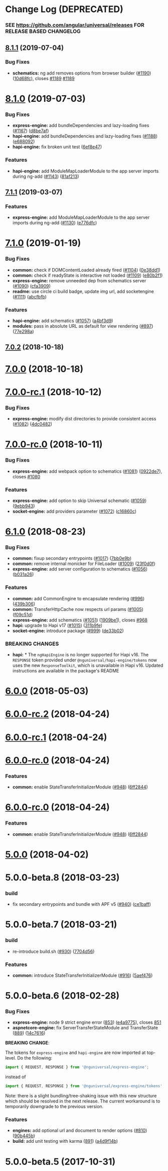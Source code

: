 # Change Log (DEPRECATED)

### SEE https://github.com/angular/universal/releases FOR RELEASE BASED CHANGELOG

<a name="8.1.1"></a>

## [8.1.1](https://github.com/angular/universal/compare/v8.1.0...v8.1.1) (2019-07-04)

### Bug Fixes

- **schematics:** ng add removes options from browser builder ([#1190](https://github.com/angular/universal/issues/1190)) ([10d68fc](https://github.com/angular/universal/commit/10d68fc)), closes [#1189](https://github.com/angular/universal/issues/1189) [#1189](https://github.com/angular/universal/issues/1189)

<a name="8.1.0"></a>

# [8.1.0](https://github.com/angular/universal/compare/v8.0.0-rc.1...v8.1.0) (2019-07-03)

### Bug Fixes

- **express-engine:** add bundleDependencies and lazy-loading fixes ([#1167](https://github.com/angular/universal/issues/1167)) ([d8be7af](https://github.com/angular/universal/commit/d8be7af))
- **hapi-engine:** add bundleDependencies and lazy-loading fixes ([#1188](https://github.com/angular/universal/issues/1188)) ([e688092](https://github.com/angular/universal/commit/e688092))
- **hapi-engine:** fix broken unit test ([6ef8e47](https://github.com/angular/universal/commit/6ef8e47))

### Features

- **hapi-engine:** add ModuleMapLoaderModule to the app server imports during ng-add ([#1143](https://github.com/angular/universal/issues/1143)) ([81af213](https://github.com/angular/universal/commit/81af213))

<a name="7.1.1"></a>

## [7.1.1](https://github.com/angular/universal/compare/v7.1.0...v7.1.1) (2019-03-07)

### Features

- **express-engine:** add ModuleMapLoaderModule to the app server imports during ng-add ([#1130](https://github.com/angular/universal/issues/1130)) ([e776dfc](https://github.com/angular/universal/commit/e776dfc))

<a name="7.1.0"></a>

# [7.1.0](https://github.com/angular/universal/compare/v7.0.2...v7.1.0) (2019-01-19)

### Bug Fixes

- **common:** check if DOMContentLoaded already fired ([#1104](https://github.com/angular/universal/issues/1104)) ([0e38dd1](https://github.com/angular/universal/commit/0e38dd1))
- **common:** check if readyState is interactive not loaded ([#1109](https://github.com/angular/universal/issues/1109)) ([e80b2f1](https://github.com/angular/universal/commit/e80b2f1))
- **express-engine:** remove unneeded dep from schematics server ([#1090](https://github.com/angular/universal/issues/1090)) ([cfa3909](https://github.com/angular/universal/commit/cfa3909))
- **readme:** use circle ci build badge, update img url, add socketengine ([#1111](https://github.com/angular/universal/issues/1111)) ([abcfbfb](https://github.com/angular/universal/commit/abcfbfb))

### Features

- **hapi-engine:** add schematics ([#1057](https://github.com/angular/universal/issues/1057)) ([a4bf3d9](https://github.com/angular/universal/commit/a4bf3d9))
- **modules:** pass in absolute URL as default for view rendering ([#897](https://github.com/angular/universal/issues/897)) ([77e298a](https://github.com/angular/universal/commit/77e298a))

<a name="7.0.2"></a>

## [7.0.2](https://github.com/angular/universal/compare/v7.0.0...v7.0.2) (2018-10-18)

<a name="7.0.0"></a>

# [7.0.0](https://github.com/angular/universal/compare/v7.0.0-rc.1...v7.0.0) (2018-10-18)

<a name="7.0.0-rc.1"></a>

# [7.0.0-rc.1](https://github.com/angular/universal/compare/v7.0.0-rc.0...v7.0.0-rc.1) (2018-10-12)

### Bug Fixes

- **express-engine:** modify dist directories to provide consistent access ([#1082](https://github.com/angular/universal/issues/1082)) ([4dc0482](https://github.com/angular/universal/commit/4dc0482))

<a name="7.0.0-rc.0"></a>

# [7.0.0-rc.0](https://github.com/angular/universal/compare/v6.1.0...v7.0.0-rc.0) (2018-10-11)

### Bug Fixes

- **express-engine:** add webpack option to schematics ([#1081](https://github.com/angular/universal/issues/1081)) ([0922de7](https://github.com/angular/universal/commit/0922de7)), closes [#1080](https://github.com/angular/universal/issues/1080)

### Features

- **express-engine:** add option to skip Universal schematic ([#1059](https://github.com/angular/universal/issues/1059)) ([9ebb943](https://github.com/angular/universal/commit/9ebb943))
- **socket-engine:** add providers parameter ([#1072](https://github.com/angular/universal/issues/1072)) ([c16860c](https://github.com/angular/universal/commit/c16860c))

<a name="6.1.0"></a>

# [6.1.0](https://github.com/angular/universal/compare/v6.0.0...v6.1.0) (2018-08-23)

### Bug Fixes

- **common:** fixup secondary entrypoints ([#1017](https://github.com/angular/universal/issues/1017)) ([7bb0e9b](https://github.com/angular/universal/commit/7bb0e9b))
- **common:** remove internal monicker for FileLoader ([#1009](https://github.com/angular/universal/issues/1009)) ([23f0d0f](https://github.com/angular/universal/commit/23f0d0f))
- **express-engine:** add server configuration to schematics ([#1056](https://github.com/angular/universal/issues/1056)) ([b031a26](https://github.com/angular/universal/commit/b031a26))

### Features

- **common:** add CommonEngine to encapsulate rendering ([#996](https://github.com/angular/universal/issues/996)) ([439b306](https://github.com/angular/universal/commit/439b306))
- **common:** TransferHttpCache now respects url params ([#1005](https://github.com/angular/universal/issues/1005)) ([f09c51d](https://github.com/angular/universal/commit/f09c51d))
- **express-engine:** add schematics ([#1051](https://github.com/angular/universal/issues/1051)) ([1909be1](https://github.com/angular/universal/commit/1909be1)), closes [#968](https://github.com/angular/universal/issues/968)
- **hapi:** upgrade to Hapi v17 ([#1015](https://github.com/angular/universal/issues/1015)) ([311b9fe](https://github.com/angular/universal/commit/311b9fe))
- **socket-engine:** introduce package ([#999](https://github.com/angular/universal/issues/999)) ([de33b02](https://github.com/angular/universal/commit/de33b02))

### BREAKING CHANGES

- **hapi:** \* The `ngHapiEngine` is no longer supported for Hapi v16. The `RESPONSE` token provided under `@nguniversal/hapi-engine/tokens` now uses the new `ResponseToolkit`, which is unavailable in Hapi v16. Updated instructions are available in the package's README

<a name="6.0.0"></a>

# [6.0.0](https://github.com/angular/universal/compare/v6.0.0-rc.1...v6.0.0) (2018-05-03)

<a name="6.0.0-rc.2"></a>

# [6.0.0-rc.2](https://github.com/angular/universal/compare/v6.0.0-rc.1...v6.0.0-rc.2) (2018-04-24)

<a name="6.0.0-rc.1"></a>

# [6.0.0-rc.1](https://github.com/angular/universal/compare/v6.0.0-rc.0...v6.0.0-rc.1) (2018-04-24)

<a name="6.0.0-rc.0"></a>

# [6.0.0-rc.0](https://github.com/angular/universal/compare/v5.0.0...v6.0.0-rc.0) (2018-04-24)

### Features

- **common:** enable StateTransferInitializerModule ([#948](https://github.com/angular/universal/issues/948)) ([6ff2844](https://github.com/angular/universal/commit/6ff2844))

<a name="6.0.0-rc.0"></a>

# [6.0.0-rc.0](https://github.com/angular/universal/compare/v5.0.0...v6.0.0-rc.0) (2018-04-24)

### Features

- **common:** enable StateTransferInitializerModule ([#948](https://github.com/angular/universal/issues/948)) ([6ff2844](https://github.com/angular/universal/commit/6ff2844))

<a name="5.0.0"></a>

# [5.0.0](https://github.com/angular/universal/compare/5.0.0-beta.8...5.0.0) (2018-04-02)

<a name="5.0.0-beta.8"></a>

# 5.0.0-beta.8 (2018-03-23)

### build

- fix secondary entrypoints and bundle with APF v5 ([#940](https://github.com/angular/universal/issues/940)) ([ce1baff](https://github.com/angular/universal/commit/ce1baff))

<a name="5.0.0-beta.7"></a>

# 5.0.0-beta.7 (2018-03-21)

### build

- re-introduce build.sh ([#930](https://github.com/angular/universal/issues/930)) ([7704d56](https://github.com/angular/universal/commit/7704d56))

### Features

- **common:** introduce StateTransferInitializerModule ([#916](https://github.com/angular/universal/issues/916)) ([5aef476](https://github.com/angular/universal/commit/5aef476))

<a name="5.0.0-beta.6"></a>

# 5.0.0-beta.6 (2018-02-28)

### Bug Fixes

- **express-engine:** node 9 strict engine error ([853](https://github.com/angular/universal/pull/853)) ([e4a9775](https://github.com/angular/universal/commit/e4a97754e62d5418faad3837a88a21b710aa3d8d)), closes [851](https://github.com/angular/universal/issues/851)
- **aspnetcore-engine:** fix ServerTransferStateModule and TransferState ([889](https://github.com/angular/universal/pull/889)) ([14c7616](https://github.com/angular/universal/commit/14c76166ac36c2de619c733531432fd109e4bb67))

**BREAKING CHANGE**:

The tokens for `express-engine` and `hapi-engine` are now imported at top-level. Do the following:

```ts
import { REQUEST, RESPONSE } from '@nguniversal/express-engine';
```

instead of

```ts
import { REQUEST, RESPONSE } from '@nguniversal/express-engine/tokens';
```

Note: there is a slight bundling/tree-shaking issue with this new structure which should be resolved in the next release. The current workaround is to temporarily downgrade to the previous version.

### Features

- **engines:** add optional url and document to render options ([#810](https://github.com/angular/universal/pull/810)) ([90b445b](https://github.com/angular/universal/commit/90b445b2b317e58003b9d6d51835139efb542422))
- **build:** add unit testing with karma ([891](https://github.com/angular/universal/pull/891)) ([a4d9f14b](https://github.com/angular/universal/commit/a4d9f14b39bbed2e5c7fec24dede0a89b9f97ae0))

<a name="5.0.0-beta.5"></a>

# 5.0.0-beta.5 (2017-10-31)
